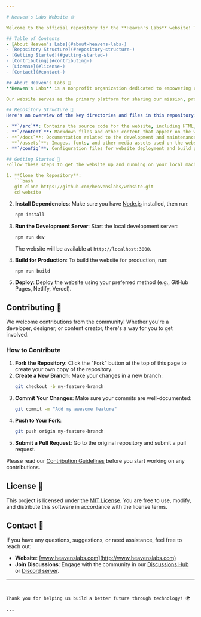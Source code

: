 ```yaml
---

# Heaven's Labs Website 🌐

Welcome to the official repository for the **Heaven's Labs** website! This repository contains the source code, content, and resources for the organization's website, which serves as the central hub for all information related to Heaven's Labs.

## Table of Contents
- [About Heaven's Labs](#about-heavens-labs-)
- [Repository Structure](#repository-structure-)
- [Getting Started](#getting-started-)
- [Contributing](#contributing-)
- [License](#license-)
- [Contact](#contact-)

## About Heaven's Labs 🌟
**Heaven's Labs** is a nonprofit organization dedicated to empowering communities through technology. We bring together students, job seekers, and professionals to collaborate on open-source projects, fostering growth, learning, and real-world experience in the field of computer science.

Our website serves as the primary platform for sharing our mission, projects, and opportunities to get involved.

## Repository Structure 📂
Here's an overview of the key directories and files in this repository:

- **`/src`**: Contains the source code for the website, including HTML, CSS, JavaScript, and other assets.
- **`/content`**: Markdown files and other content that appear on the website.
- **`/docs`**: Documentation related to the development and maintenance of the website.
- **`/assets`**: Images, fonts, and other media assets used on the website.
- **`/config`**: Configuration files for website deployment and build processes.

## Getting Started 🚀
Follow these steps to get the website up and running on your local machine:

1. **Clone the Repository**:
   ```bash
   git clone https://github.com/heavenslabs/website.git
   cd website
   ```

2. **Install Dependencies**:
   Make sure you have [Node.js](https://nodejs.org/) installed, then run:
   ```bash
   npm install
   ```

3. **Run the Development Server**:
   Start the local development server:
   ```bash
   npm run dev
   ```
   The website will be available at `http://localhost:3000`.

4. **Build for Production**:
   To build the website for production, run:
   ```bash
   npm run build
   ```

5. **Deploy**:
   Deploy the website using your preferred method (e.g., GitHub Pages, Netlify, Vercel).

## Contributing 🤝
We welcome contributions from the community! Whether you're a developer, designer, or content creator, there's a way for you to get involved.

### How to Contribute
1. **Fork the Repository**: Click the "Fork" button at the top of this page to create your own copy of the repository.
2. **Create a New Branch**: Make your changes in a new branch:
   ```bash
   git checkout -b my-feature-branch
   ```
3. **Commit Your Changes**: Make sure your commits are well-documented:
   ```bash
   git commit -m "Add my awesome feature"
   ```
4. **Push to Your Fork**:
   ```bash
   git push origin my-feature-branch
   ```
5. **Submit a Pull Request**: Go to the original repository and submit a pull request.

Please read our [Contribution Guidelines](CONTRIBUTING.md) before you start working on any contributions.

## License 📄
This project is licensed under the [MIT License](LICENSE). You are free to use, modify, and distribute this software in accordance with the license terms.

## Contact 📧
If you have any questions, suggestions, or need assistance, feel free to reach out:

- **Website**: [www.heavenslabs.com](http://www.heavenslabs.com)
- **Join Discussions**: Engage with the community in our [Discussions Hub](https://github.com/orgs/HeavensLabs/discussions) or [Discord server](https://discord.gg/svvR5qpGCj).

---
```


Thank you for helping us build a better future through technology! 🌍

---
